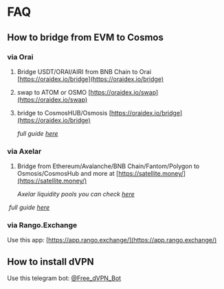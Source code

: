 # FAQ

## How to bridge from EVM to Cosmos

### via Orai

1. Bridge USDT/ORAI/AIRI from BNB Chain to Orai [https://oraidex.io/bridge](https://oraidex.io/bridge)
2. swap to ATOM or OSMO [https://oraidex.io/swap](https://oraidex.io/swap)
3.  bridge to CosmosHUB/Osmosis [https://oraidex.io/bridge](https://oraidex.io/bridge)

    _full guide_ [_here_](https://teletype.in/@creeptah/BSCtoCosmos)

### via Axelar

1.  Bridge from Ethereum/Avalanche/BNB Chain/Fantom/Polygon to Osmosis/CosmosHub and more at [https://satellite.money/](https://satellite.money/)

    _Axelar liquidity pools you can check_ [_here_](https://axelar.network/blog/liquidity-pools-for-bridged-assets-via-axelar)

​ _full guide_ [_here_](https://teletype.in/@creeptah/evm\_to\_cosmos\_2)

### via Rango.Exchange

Use this app: [https://app.rango.exchange/](https://app.rango.exchange/)

## How to install dVPN

Use this telegram bot: [@Free\_dVPN\_Bot](https://t.me/@Free\_dVPN\_Bot)
